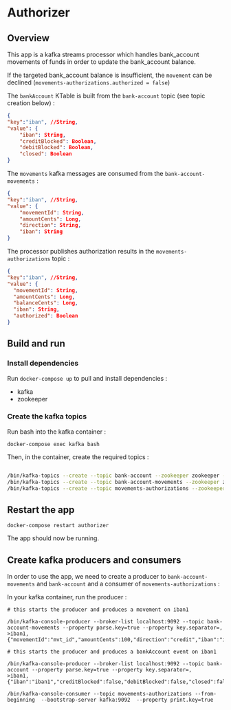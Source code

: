 # Authorizer

## Overview

This app is a kafka streams processor which handles bank_account movements of funds in order to update the bank_account balance.

If the targeted bank_account balance is insufficient, the `movement` can be declined (`movements-authorizations.authorized = false`)

The `bankAccount` KTable is built from the `bank-account` topic (see topic creation below) :

```json
{
"key":"iban", //String,
"value": {
    "iban": String,
    "creditBlocked": Boolean,
    "debitBlocked": Boolean,
    "closed": Boolean 
}
```

The `movements` kafka messages are consumed from the `bank-account-movements` :

```json
{
"key":"iban", //String,
"value": {
    "movementId": String,
    "amountCents": Long,
    "direction": String,
    "iban": String 
}
```

The processor publishes authorization results in the `movements-authorizations` topic : 

```json
{
"key":"iban", //String,
"value": {
  "movementId": String,
  "amountCents": Long,
  "balanceCents": Long,
  "iban": String,
  "authorized": Boolean
}
```

## Build and run

### Install dependencies

Run `docker-compose up` to pull and install dependencies :

- kafka
- zookeeper

### Create the kafka topics

Run bash into the kafka container : 

`docker-compose exec kafka bash`

Then, in the container, create the required topics :

```bash

/bin/kafka-topics --create --topic bank-account --zookeeper zookeeper --partitions 1 --replication-factor 1 --config "cleanup.policy=compact" 
/bin/kafka-topics --create --topic bank-account-movements --zookeeper zookeeper --partitions 1 --replication-factor 1
/bin/kafka-topics --create --topic movements-authorizations --zookeeper zookeeper --partitions 1 --replication-factor 1

```

## Restart the app

`docker-compose restart authorizer`

The app should now be running.

## Create kafka producers and consumers

In order to use the app, we need to create a producer to `bank-account-movements` and `bank-account` and a consumer of `movements-authorizations` :

In your kafka container, run the producer :

```
# this starts the producer and produces a movement on iban1

/bin/kafka-console-producer --broker-list localhost:9092 --topic bank-account-movements --property parse.key=true --property key.separator=,
>iban1,{"movementId":"mvt_id","amountCents":100,"direction":"credit","iban":"iban1"}
```

```
# this starts the producer and produces a bankAccount event on iban1

/bin/kafka-console-producer --broker-list localhost:9092 --topic bank-account --property parse.key=true --property key.separator=,
>iban1,{"iban":"iban1","creditBlocked":false,"debitBlocked":false,"closed":false}
```

`/bin/kafka-console-consumer --topic movements-authorizations --from-beginning  --bootstrap-server kafka:9092  --property print.key=true`

